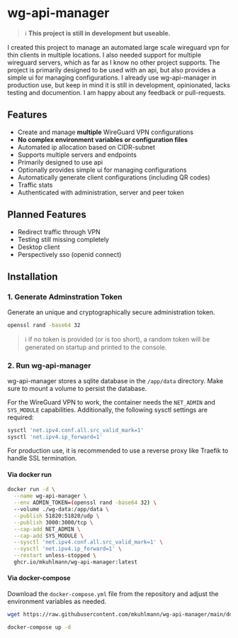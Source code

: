 # wg-api-manager

> ℹ️ **This project is still in development but useable.**

I created this project to manage an automated large scale wireguard vpn for thin clients in multiple locations. I also needed support for multiple wireguard servers, which as far as I know no other project supports. The project is primarily designed to be used with an api, but also provides a simple ui for managing configurations. I already use wg-api-manager in production use, but keep in mind it is still in development, opinionated, lacks testing and documention. I am happy about any feedback or pull-requests.

## Features

-   Create and manage **multiple** WireGuard VPN configurations
-   **No complex environment variables or configuration files**
-   Automated ip allocation based on CIDR-subnet
-   Supports multiple servers and endpoints
-   Primarily designed to use api
-   Optionally provides simple ui for managing configurations
-   Automatically generate client configurations (including QR codes)
-   Traffic stats
-   Authenticated with administration, server and peer token

## Planned Features

-   Redirect traffic through VPN
-   Testing still missing completely
-   Desktop client
-   Perspectively sso (openid connect)

## Installation

### 1. Generate Adminstration Token

Generate an unique and cryptographically secure administration token.

```bash
openssl rand -base64 32
```

> ℹ️ if no token is provided (or is too short), a random token will be generated on startup and printed to the console.

### 2. Run wg-api-manager

wg-api-manager stores a sqlite database in the `/app/data` directory. Make sure to mount a volume to persist the database.

For the WireGuard VPN to work, the container needs the `NET_ADMIN` and `SYS_MODULE` capabilities. Additionally, the following sysctl settings are required:

```bash
sysctl 'net.ipv4.conf.all.src_valid_mark=1'
sysctl 'net.ipv4.ip_forward=1'
```

For production use, it is recommended to use a reverse proxy like Traefik to handle SSL termination.

#### Via docker run

```bash
docker run -d \
  --name wg-api-manager \
  --env ADMIN_TOKEN=(openssl rand -base64 32) \
  --volume ./wg-data:/app/data \
  --publish 51820:51820/udp \
  --publish 3000:3000/tcp \
  --cap-add NET_ADMIN \
  --cap-add SYS_MODULE \
  --sysctl 'net.ipv4.conf.all.src_valid_mark=1' \
  --sysctl 'net.ipv4.ip_forward=1' \
  --restart unless-stopped \
  ghcr.io/mkuhlmann/wg-api-manager:latest
```

#### Via docker-compose

Download the `docker-compose.yml` file from the repository and adjust the environment variables as needed.

```bash
wget https://raw.githubusercontent.com/mkuhlmann/wg-api-manager/main/docker-compose.yml
```

```bash
docker-compose up -d
```

